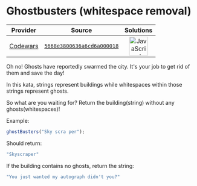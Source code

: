 [_metadata_:generated]: - "true"

# Ghostbusters (whitespace removal)

<!-- INFO TABLE BEGIN -->

| Provider                                        | Source                                                                               | Solutions                                                                                                                                                    |
| :---------------------------------------------: | :----------------------------------------------------------------------------------: | :----------------------------------------------------------------------------------------------------------------------------------------------------------: |
| [Codewars](../../../docs/providers/Codewars.md) | [`5668e3800636a6cd6a000018`](https://www.codewars.com/kata/5668e3800636a6cd6a000018) | [<img src="https://res.cloudinary.com/rascaltwo/image/upload/v1631924076/javascript_ehszr7.svg" alt="JavaScript" title="JavaScript" width="50" />](solve.js) |

<!-- INFO TABLE END -->

Oh no! Ghosts have reportedly swarmed the city. It's your job to get rid of them and save the day!

In this kata, strings represent buildings while whitespaces within those strings represent ghosts.

So what are you waiting for? Return the building(string) without any ghosts(whitespaces)!

Example:

```javascript
ghostBusters("Sky scra per");
```
Should return:
```javascript
"Skyscraper"
```

If the building contains no ghosts, return the string:
```javascript
"You just wanted my autograph didn't you?"
```
